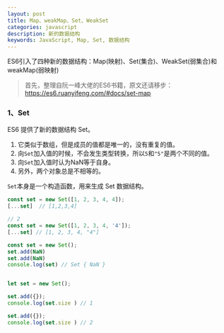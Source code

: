 ```yaml
---
layout: post
title: Map、weakMap、Set、WeakSet
categories: javascript
description: 新的数据结构
keywords: JavaScript, Map, Set, 数据结构
---
```


ES6引入了四种新的数据结构：Map(映射)、Set(集合)、WeakSet(弱集合)和weakMap(弱映射)


> 首先，整理自阮一峰大佬的ES6书籍，原文还请移步：https://es6.ruanyifeng.com/#docs/set-map


### 1、Set

ES6 提供了新的数据结构 Set。

1. 它类似于数组，但是成员的值都是唯一的，没有重复的值。
2. 向`Set`加入值的时候，不会发生类型转换，所以`5`和`"5"`是两个不同的值。
3. 向`Set`加入值时认为NaN等于自身。
4. 另外，两个对象总是不相等的。

`Set`本身是一个构造函数，用来生成 Set 数据结构。

```js
const set = new Set([1, 2, 3, 4, 4]);
[...set]  // [1,2,3,4]

// 2
const set = new Set([1, 2, 3, 4, '4']);
[...set] // [1, 2, 3, 4, "4"]

const set = new Set();
set.add(NaN)
set.add(NaN)
console.log(set) // Set { NaN }


let set = new Set();

set.add({});
console.log(set.size ) // 1

set.add({});
console.log(set.size ) // 2
```




